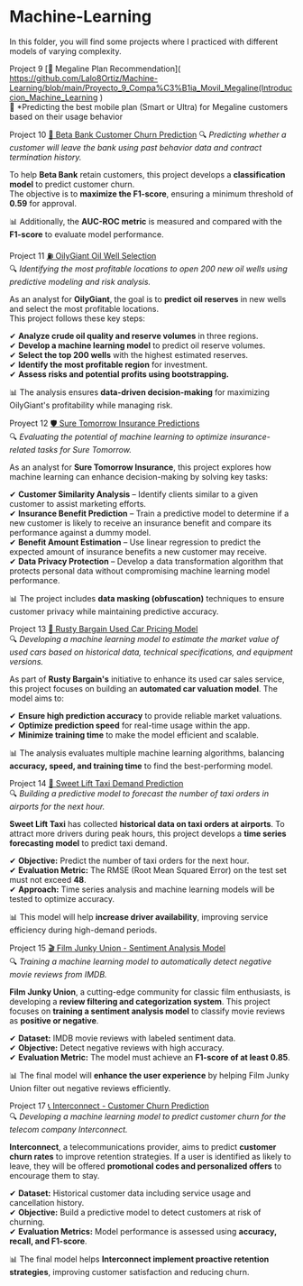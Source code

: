 # Machine-Learning
In this folder, you will find some projects where I practiced with different models of varying complexity.

Project 9 [📡 Megaline Plan Recommendation]( https://github.com/Lalo8Ortiz/Machine-Learning/blob/main/Proyecto_9_Compa%C3%B1ia_Movil_Megaline(Introduccion_Machine_Learning )  
🚀 *Predicting the best mobile plan (Smart or Ultra) for Megaline customers based on their usage behavior

Project 10 [🏦 Beta Bank Customer Churn Prediction](https://github.com/Lalo8Ortiz/Machine-Learning/blob/main/P10_Clientes_Beta_Bank_(aprendizaje_supervisado)_.ipynb)  
🔍 *Predicting whether a customer will leave the bank using past behavior data and contract termination history.*  

To help **Beta Bank** retain customers, this project develops a **classification model** to predict customer churn.  
The objective is to **maximize the F1-score**, ensuring a minimum threshold of **0.59** for approval.  

📊 Additionally, the **AUC-ROC metric** is measured and compared with the **F1-score** to evaluate model performance. 

Project 11 [⛽ OilyGiant Oil Well Selection]([OilyGiant/oil_well_model.ipynb](https://github.com/Lalo8Ortiz/Machine-Learning/blob/main/P11_Extraccion_de_pozos_Aprendizaje_automatico.ipynb))  
🔍 *Identifying the most profitable locations to open 200 new oil wells using predictive modeling and risk analysis.*  

As an analyst for **OilyGiant**, the goal is to **predict oil reserves** in new wells and select the most profitable locations.  
This project follows these key steps:  

✔ **Analyze crude oil quality and reserve volumes** in three regions.  
✔ **Develop a machine learning model** to predict oil reserve volumes.  
✔ **Select the top 200 wells** with the highest estimated reserves.  
✔ **Identify the most profitable region** for investment.  
✔ **Assess risks and potential profits using bootstrapping.**  

📊 The analysis ensures **data-driven decision-making** for maximizing OilyGiant's profitability while managing risk.  

Proyect 12 [🛡️ Sure Tomorrow Insurance Predictions](https://github.com/Lalo8Ortiz/Machine-Learning/blob/main/P12_Proyecto_Compa%C3%B1ia_de_seguros_Matrices_.ipynb)  
🔍 *Evaluating the potential of machine learning to optimize insurance-related tasks for Sure Tomorrow.*  

As an analyst for **Sure Tomorrow Insurance**, this project explores how machine learning can enhance decision-making by solving key tasks:  

✔ **Customer Similarity Analysis** – Identify clients similar to a given customer to assist marketing efforts.  
✔ **Insurance Benefit Prediction** – Train a predictive model to determine if a new customer is likely to receive an insurance benefit and compare its performance against a dummy model.  
✔ **Benefit Amount Estimation** – Use linear regression to predict the expected amount of insurance benefits a new customer may receive.  
✔ **Data Privacy Protection** – Develop a data transformation algorithm that protects personal data without compromising machine learning model performance.  

📊 The project includes **data masking (obfuscation)** techniques to ensure customer privacy while maintaining predictive accuracy.  

Project 13 [🚗 Rusty Bargain Used Car Pricing Model](https://github.com/Lalo8Ortiz/Machine-Learning/blob/main/P.13%20Proyecto%20compa%C3%B1ia%20Rusty%20Bargain%20es%20un%20servicio%20de%20venta%20de%20coches%20de%20segunda%20mano%20.ipynb)  
🔍 *Developing a machine learning model to estimate the market value of used cars based on historical data, technical specifications, and equipment versions.*  

As part of **Rusty Bargain's** initiative to enhance its used car sales service, this project focuses on building an **automated car valuation model**. The model aims to:  

✔ **Ensure high prediction accuracy** to provide reliable market valuations.  
✔ **Optimize prediction speed** for real-time usage within the app.  
✔ **Minimize training time** to make the model efficient and scalable.  

📊 The analysis evaluates multiple machine learning algorithms, balancing **accuracy, speed, and training time** to find the best-performing model.  

Project 14 [🚖 Sweet Lift Taxi Demand Prediction](https://github.com/Lalo8Ortiz/Machine-Learning/blob/main/P.13%20Proyecto%20compa%C3%B1ia%20Rusty%20Bargain%20es%20un%20servicio%20de%20venta%20de%20coches%20de%20segunda%20mano%20.ipynb)  
🔍 *Building a predictive model to forecast the number of taxi orders in airports for the next hour.*  

**Sweet Lift Taxi** has collected **historical data on taxi orders at airports**. To attract more drivers during peak hours, this project develops a **time series forecasting model** to predict taxi demand.  

✔ **Objective:** Predict the number of taxi orders for the next hour.  
✔ **Evaluation Metric:** The RMSE (Root Mean Squared Error) on the test set must not exceed **48**.  
✔ **Approach:** Time series analysis and machine learning models will be tested to optimize accuracy.  

📊 This model will help **increase driver availability**, improving service efficiency during high-demand periods.  

Project 15 [🎬 Film Junky Union - Sentiment Analysis Model]()  
🔍 *Training a machine learning model to automatically detect negative movie reviews from IMDB.*  

**Film Junky Union**, a cutting-edge community for classic film enthusiasts, is developing a **review filtering and categorization system**. This project focuses on **training a sentiment analysis model** to classify movie reviews as **positive or negative**.  

✔ **Dataset:** IMDB movie reviews with labeled sentiment data.  
✔ **Objective:** Detect negative reviews with high accuracy.  
✔ **Evaluation Metric:** The model must achieve an **F1-score of at least 0.85**.  

📊 The final model will **enhance the user experience** by helping Film Junky Union filter out negative reviews efficiently.  

Project 17 [📞 Interconnect - Customer Churn Prediction](https://github.com/Lalo8Ortiz/Machine-Learning/blob/main/Proyecto%2017%20%20Interconnect%20-%20Customer%20Churn%20Prediction%20final.ipynb)  
🔍 *Developing a machine learning model to predict customer churn for the telecom company Interconnect.*  

**Interconnect**, a telecommunications provider, aims to predict **customer churn rates** to improve retention strategies. If a user is identified as likely to leave, they will be offered **promotional codes and personalized offers** to encourage them to stay.  

✔ **Dataset:** Historical customer data including service usage and cancellation history.  
✔ **Objective:** Build a predictive model to detect customers at risk of churning.  
✔ **Evaluation Metrics:** Model performance is assessed using **accuracy, recall, and F1-score**.  

📊 The final model helps **Interconnect implement proactive retention strategies**, improving customer satisfaction and reducing churn.  




